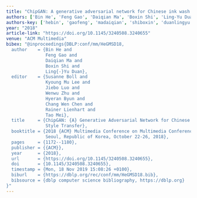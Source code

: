 ```yaml
---
title: "ChipGAN: A generative adversarial network for Chinese ink wash painting style transfer"
authors: ['Bin He', 'Feng Gao', 'Daiqian Ma', 'Boxin Shi', 'Ling-Yu Duan']
authors-key: ['hebin', 'gaofeng', 'madaiqian', 'shiboxin', 'duanlingyu']
year: "2018"
article-link: "https://doi.org/10.1145/3240508.3240655"
venue: "ACM Multimedia"
bibex: "@inproceedings{DBLP:conf/mm/HeGMSD18,
  author    = {Bin He and
               Feng Gao and
               Daiqian Ma and
               Boxin Shi and
               Ling{-}Yu Duan},
  editor    = {Susanne Boll and
               Kyoung Mu Lee and
               Jiebo Luo and
               Wenwu Zhu and
               Hyeran Byun and
               Chang Wen Chen and
               Rainer Lienhart and
               Tao Mei},
  title     = {ChipGAN: {A} Generative Adversarial Network for Chinese Ink Wash Painting
               Style Transfer},
  booktitle = {2018 {ACM} Multimedia Conference on Multimedia Conference, {MM} 2018,
               Seoul, Republic of Korea, October 22-26, 2018},
  pages     = {1172--1180},
  publisher = {{ACM}},
  year      = {2018},
  url       = {https://doi.org/10.1145/3240508.3240655},
  doi       = {10.1145/3240508.3240655},
  timestamp = {Mon, 18 Nov 2019 15:08:26 +0100},
  biburl    = {https://dblp.org/rec/conf/mm/HeGMSD18.bib},
  bibsource = {dblp computer science bibliography, https://dblp.org}
}"
---
```

